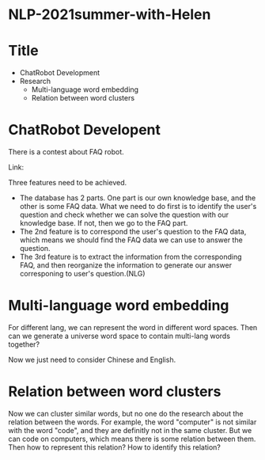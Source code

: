 # NLP-2021summer-with-Helen

# Title
+ ChatRobot Development
+ Research
  + Multi-language word embedding
  + Relation between word clusters

# ChatRobot Developent
There is a contest about FAQ robot.

Link: 

Three features need to be achieved.
+ The database has 2 parts. One part is our own knowledge base, and the other is some FAQ data. What we need to do first is to identify the user's question and check whether we can solve the question with our knowledge base. If not, then we go to the FAQ part.
+ The 2nd feature is to correspond the user's question to the FAQ data, which means we should find the FAQ data we can use to answer the question.
+ The 3rd feature is to extract the information from the corresponding FAQ, and then reorganize the information to generate our answer corresponing to user's question.(NLG)

# Multi-language word embedding

For different lang, we can represent the word in different word spaces. Then can we generate a universe word space to contain multi-lang words together?

Now we just need to consider Chinese and English.

# Relation between word clusters

Now we can cluster similar words, but no one do the research about the relation between the words. For example, the word "computer" is not similar with the word "code", and they are definitly not in the same cluster. But we can code on computers, which means there is some relation between them. Then how to represent this relation? How to identify this relation?

